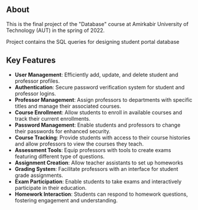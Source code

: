 ## About

This is the final project of the "Database" course at Amirkabir University of Technology (AUT) in the spring of 2022.

Project contains the SQL queries for designing student portal database 



## Key Features

- **User Management**: Efficiently add, update, and delete student and professor profiles.
- **Authentication**: Secure password verification system for student and professor logins.
- **Professor Management**: Assign professors to departments with specific titles and manage their associated courses.
- **Course Enrollment**: Allow students to enroll in available courses and track their current enrollments.
- **Password Management**: Enable students and professors to change their passwords for enhanced security.
- **Course Tracking**: Provide students with access to their course histories and allow professors to view the courses they teach.
- **Assessment Tools**: Equip professors with tools to create exams featuring different type of questions.
- **Assignment Creation**: Allow teacher assistants to set up homeworks 
- **Grading System**: Facilitate professors with an interface for student grade assignments.
- **Exam Participation**: Enable students to take exams and interactively participate in their education.
- **Homework Interaction**: Students can respond to homework questions, fostering engagement and understanding.